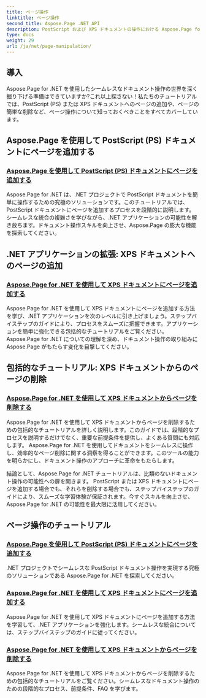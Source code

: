 ```yaml
---
title: ページ操作
linktitle: ページ操作
second_title: Aspose.Page .NET API
description: PostScript および XPS ドキュメントの操作における Aspose.Page for .NET の威力を実感してください。包括的なチュートリアルを使用して、ページの追加、強化、削除の方法を学びます。
type: docs
weight: 29
url: /ja/net/page-manipulation/
---
```


## 導入

Aspose.Page for .NET を使用したシームレスなドキュメント操作の世界を深く掘り下げる準備はできていますか?これ以上探さない！私たちのチュートリアルでは、PostScript (PS) または XPS ドキュメントへのページの追加や、ページの簡単な削除など、ページ操作について知っておくべきことをすべてカバーしています。

## Aspose.Page を使用して PostScript (PS) ドキュメントにページを追加する
### [Aspose.Page を使用して PostScript (PS) ドキュメントにページを追加する](./add-page-to-postscript-ps-document/)

Aspose.Page for .NET は、.NET プロジェクトで PostScript ドキュメントを簡単に操作するための究極のソリューションです。このチュートリアルでは、PostScript ドキュメントにページを追加するプロセスを段階的に説明します。シームレスな統合の複雑さを学びながら、.NET アプリケーションの可能性を解き放ちます。ドキュメント操作スキルを向上させ、Aspose.Page の膨大な機能を探索してください。

## .NET アプリケーションの拡張: XPS ドキュメントへのページの追加
### [Aspose.Page for .NET を使用して XPS ドキュメントにページを追加する](./add-page-to-xps-document/)

Aspose.Page for .NET を使用して XPS ドキュメントにページを追加する方法を学び、.NET アプリケーションを次のレベルに引き上げましょう。ステップバイステップのガイドにより、プロセスをスムーズに把握できます。アプリケーションを簡単に強化できる包括的なチュートリアルをご覧ください。 Aspose.Page for .NET についての理解を深め、ドキュメント操作の取り組みに Aspose.Page がもたらす変化を目撃してください。

## 包括的なチュートリアル: XPS ドキュメントからのページの削除
### [Aspose.Page for .NET を使用して XPS ドキュメントからページを削除する](./remove-page-from-xps-document/)

Aspose.Page for .NET を使用して XPS ドキュメントからページを削除するための包括的なチュートリアルを詳しく説明します。このガイドでは、段階的なプロセスを説明するだけでなく、重要な前提条件を提供し、よくある質問にも対応します。 Aspose.Page for .NET を使用してドキュメントをシームレスに操作し、効率的なページ削除に関する洞察を得ることができます。このツールの能力を明らかにし、ドキュメント操作のアプローチに革命をもたらします。

結論として、Aspose.Page for .NET チュートリアルは、比類のないドキュメント操作の可能性への扉を開きます。 PostScript または XPS ドキュメントにページを追加する場合でも、それらを削除する場合でも、ステップバイステップのガイドにより、スムーズな学習体験が保証されます。今すぐスキルを向上させ、Aspose.Page for .NET の可能性を最大限に活用してください。
## ページ操作のチュートリアル
### [Aspose.Page を使用して PostScript (PS) ドキュメントにページを追加する](./add-page-to-postscript-ps-document/)
.NET プロジェクトでシームレスな PostScript ドキュメント操作を実現する究極のソリューションである Aspose.Page for .NET を探索してください。
### [Aspose.Page for .NET を使用して XPS ドキュメントにページを追加する](./add-page-to-xps-document/)
Aspose.Page for .NET を使用して XPS ドキュメントにページを追加する方法を学習して、.NET アプリケーションを強化します。シームレスな統合については、ステップバイステップのガイドに従ってください。
### [Aspose.Page for .NET を使用して XPS ドキュメントからページを削除する](./remove-page-from-xps-document/)
Aspose.Page for .NET を使用して XPS ドキュメントからページを削除するための包括的なチュートリアルをご覧ください。シームレスなドキュメント操作のための段階的なプロセス、前提条件、FAQ を学びます。
